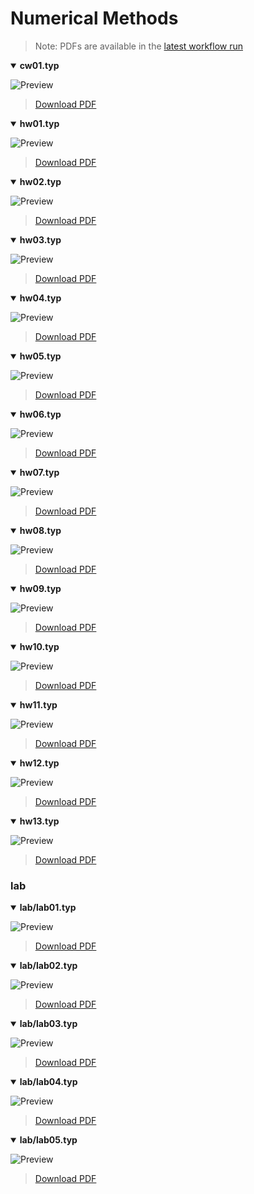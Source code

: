 # Numerical Methods

> Note: PDFs are available in the [latest workflow run](https://github.com/F1uctus/unn-numerical-methods/actions/runs/15322135323)

<details open>
<summary><b>cw01.typ</b></summary>

![Preview](https://github.com/F1uctus/unn-numerical-methods/releases/download/previews/cw01-preview.png)

> [Download PDF](./cw01.pdf)
</details>

<details open>
<summary><b>hw01.typ</b></summary>

![Preview](https://github.com/F1uctus/unn-numerical-methods/releases/download/previews/hw01-preview.png)

> [Download PDF](./hw01.pdf)
</details>

<details open>
<summary><b>hw02.typ</b></summary>

![Preview](https://github.com/F1uctus/unn-numerical-methods/releases/download/previews/hw02-preview.png)

> [Download PDF](./hw02.pdf)
</details>

<details open>
<summary><b>hw03.typ</b></summary>

![Preview](https://github.com/F1uctus/unn-numerical-methods/releases/download/previews/hw03-preview.png)

> [Download PDF](./hw03.pdf)
</details>

<details open>
<summary><b>hw04.typ</b></summary>

![Preview](https://github.com/F1uctus/unn-numerical-methods/releases/download/previews/hw04-preview.png)

> [Download PDF](./hw04.pdf)
</details>

<details open>
<summary><b>hw05.typ</b></summary>

![Preview](https://github.com/F1uctus/unn-numerical-methods/releases/download/previews/hw05-preview.png)

> [Download PDF](./hw05.pdf)
</details>

<details open>
<summary><b>hw06.typ</b></summary>

![Preview](https://github.com/F1uctus/unn-numerical-methods/releases/download/previews/hw06-preview.png)

> [Download PDF](./hw06.pdf)
</details>

<details open>
<summary><b>hw07.typ</b></summary>

![Preview](https://github.com/F1uctus/unn-numerical-methods/releases/download/previews/hw07-preview.png)

> [Download PDF](./hw07.pdf)
</details>

<details open>
<summary><b>hw08.typ</b></summary>

![Preview](https://github.com/F1uctus/unn-numerical-methods/releases/download/previews/hw08-preview.png)

> [Download PDF](./hw08.pdf)
</details>

<details open>
<summary><b>hw09.typ</b></summary>

![Preview](https://github.com/F1uctus/unn-numerical-methods/releases/download/previews/hw09-preview.png)

> [Download PDF](./hw09.pdf)
</details>

<details open>
<summary><b>hw10.typ</b></summary>

![Preview](https://github.com/F1uctus/unn-numerical-methods/releases/download/previews/hw10-preview.png)

> [Download PDF](./hw10.pdf)
</details>

<details open>
<summary><b>hw11.typ</b></summary>

![Preview](https://github.com/F1uctus/unn-numerical-methods/releases/download/previews/hw11-preview.png)

> [Download PDF](./hw11.pdf)
</details>

<details open>
<summary><b>hw12.typ</b></summary>

![Preview](https://github.com/F1uctus/unn-numerical-methods/releases/download/previews/hw12-preview.png)

> [Download PDF](./hw12.pdf)
</details>

<details open>
<summary><b>hw13.typ</b></summary>

![Preview](https://github.com/F1uctus/unn-numerical-methods/releases/download/previews/hw13-preview.png)

> [Download PDF](./hw13.pdf)
</details>

### lab

<details open>
<summary><b>lab/lab01.typ</b></summary>

![Preview](https://github.com/F1uctus/unn-numerical-methods/releases/download/previews/lab_lab01-preview.png)

> [Download PDF](./lab/lab01.pdf)
</details>

<details open>
<summary><b>lab/lab02.typ</b></summary>

![Preview](https://github.com/F1uctus/unn-numerical-methods/releases/download/previews/lab_lab02-preview.png)

> [Download PDF](./lab/lab02.pdf)
</details>

<details open>
<summary><b>lab/lab03.typ</b></summary>

![Preview](https://github.com/F1uctus/unn-numerical-methods/releases/download/previews/lab_lab03-preview.png)

> [Download PDF](./lab/lab03.pdf)
</details>

<details open>
<summary><b>lab/lab04.typ</b></summary>

![Preview](https://github.com/F1uctus/unn-numerical-methods/releases/download/previews/lab_lab04-preview.png)

> [Download PDF](./lab/lab04.pdf)
</details>

<details open>
<summary><b>lab/lab05.typ</b></summary>

![Preview](https://github.com/F1uctus/unn-numerical-methods/releases/download/previews/lab_lab05-preview.png)

> [Download PDF](./lab/lab05.pdf)
</details>

